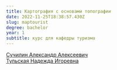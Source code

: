 ```yaml
---
title: Картография с основами топографии
date: 2022-11-25T18:38:57.430Z
slug: maptourist
degree: bachelor
year: 1
subtitle: курс для кафедры туризма
---
```


[Сучилин Александр Алексеевич](/people/suchilin)\
[Тульская Надежда Игоревна](/people/tulskaia)
